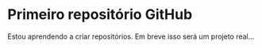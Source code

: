 # Primeiro repositório GitHub
 Estou aprendendo a criar repositórios.
Em breve isso será um projeto real...
